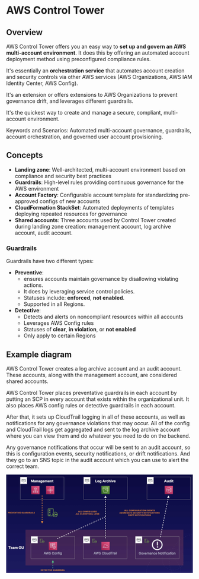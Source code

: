 # AWS Control Tower

## Overview

AWS Control Tower offers you an easy way to **set up and govern an AWS multi-account environment**. It does this by offering an automated account deployment method using preconfigured compliance rules.

It's essentially an **orchestration service** that automates account creation and security controls via other AWS services (AWS Organizations, AWS IAM Identity Center, AWS Config).

It's an extension or offers extensions to AWS Organizations to prevent governance drift, and leverages different guardrails.

It's the quickest way to create and manage a secure, compliant, multi-account environment.

Keywords and Scenarios: Automated multi-account governance, guardrails, account orchestration, and governed user account provisioning.


## Concepts

- **Landing zone**: Well-architected, multi-account environment based on compliance and security best practices
- **Guardrails**: High-level rules providing continuous governance for the AWS environment
- **Account Factory**: Configurable account template for standardizing pre-approved configs of new accounts
- **CloudFormation StackSet**: Automated deployments of templates deploying repeated resources for governance
- **Shared accounts**: Three accounts used by Control Tower created during landing zone creation: management account, log archive account, audit account.

### Guardrails

Guardrails have two different types:
- **Preventive**:
  - ensures accounts maintain governance by disallowing violating actions.
  - It does by leveraging service control policies.
  - Statuses include: **enforced**, **not enabled**.
  - Supported in all Regions.
- **Detective**:
  - Detects and alerts on noncompliant resources within all accounts
  - Leverages AWS Config rules
  - Statuses of **clear**, **in violation**, or **not enabled**
  - Only apply to certain Regions


## Example diagram

AWS Control Tower creates a log archive account and an audit account. These accounts, along with the management account, are considered shared accounts.

AWS Control Tower places preventative guardrails in each account by putting an SCP in every account that exists within the organizational unit. It also places AWS config rules or detective guardrails in each account.

After that, it sets up CloudTrail logging in all of these accounts, as well as notifications for any governance violations that may occur. All of the config and CloudTrail logs get aggregated and sent to the log archive account where you can view them and do whatever you need to do on the backend.

Any governance notifications that occur will be sent to an audit account, so this is configuration events, security notifications, or drift notifications. And they go to an SNS topic in the audit account which you can use to alert the correct team.

![](./images/control-tower.png)